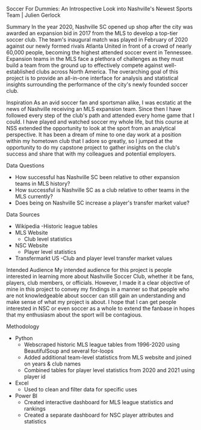 Soccer For Dummies: An Introspective Look into Nashville's Newest Sports Team | Julien Gerlock

Summary
In the year 2020, Nashville SC opened up shop after the city was awarded an expansion bid in 2017 from the MLS to develop a top-tier soccer club. The team's inaugural match was played in February of 2020 against our newly formed rivals Atlanta United in front of a crowd of nearly 60,000 people, becoming the highest attended soccer event in Tennessee. Expansion teams in the MLS face a plethora of challenges as they must build a team from the ground up to effectively compete against well-established clubs across North America. The overarching goal of this project is to provide an all-in-one interface for analysis and statistical insights surrounding the performance of the city's newly founded soccer club. 

Inspiration
As an avid soccer fan and sportsman alike, I was ecstatic at the news of Nashville receiving an MLS expansion team. Since then I have followed every step of the club's path and attended every home game that I could. I have played and watched soccer my whole life, but this course at NSS extended the opportunity to look at the sport from an analytical perspective. It has been a dream of mine to one day work at a position within my hometown club that I adore so greatly, so I jumped at the opportunity to do my capstone project to gather insights on the club's success and share that with my colleagues and potential employers. 

Data Questions
- How successful has Nashville SC been relative to other expansion teams in MLS history?
- How successful is Nashville SC as a club relative to other teams in the MLS currently?
- Does being on Nashville SC increase a player's transfer market value?

Data Sources
- Wikipedia
    -Historic league tables
- MLS Website
    - Club level statistics
- NSC Website
    - Player level statistics
- Transfermarkt US
    -Club and player level transfer market values 


Intended Audience
My intended audience for this project is people interested in learning more about Nashville Soccer Club, whether it be fans, players, club members, or officials. However, I made it a clear objective of mine in this project to convey my findings in a manner so that people who are not knowledgeable about soccer can still gain an understanding and make sense of what my project is about. I hope that I can get people interested in NSC or even soccer as a whole to extend the fanbase in hopes that my enthusiasm about the sport will be contagious.

Methodology
- Python
    - Webscraped historic MLS league tables from 1996-2020 using BeautifulSoup and several for-loops
    - Added additional team-level statistics from MLS website and joined on years & club names
    - Combined tables for player level statistics from 2020 and 2021 using player id
- Excel
    - Used to clean and filter data for specific uses
- Power BI
    - Created interactive dashboard for MLS league statistics and rankings
    - Created a separate dashboard for NSC player attributes and statistics